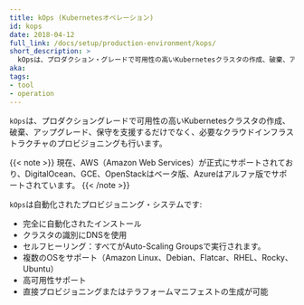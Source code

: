 ```yaml
---
title: kOps (Kubernetesオペレーション)
id: kops
date: 2018-04-12
full_link: /docs/setup/production-environment/kops/
short_description: >
  kOpsは、プロダクション・グレードで可用性の高いKubernetesクラスタの作成、破棄、アップグレード、保守を支援するだけでなく、必要なクラウド・インフラストラクチャのプロビジョニングも行います。
aka: 
tags:
- tool
- operation
---
```


`kOps`は、プロダクショングレードで可用性の高いKubernetesクラスタの作成、破棄、アップグレード、保守を支援するだけでなく、必要なクラウドインフラストラクチャのプロビジョニングも行います。

<!--more--> 

{{< note >}}
現在、AWS（Amazon Web Services）が正式にサポートされており、DigitalOcean、GCE、OpenStackはベータ版、Azureはアルファ版でサポートされています。
{{< /note >}}

`kOps`は自動化されたプロビジョニング・システムです:
* 完全に自動化されたインストール
* クラスタの識別にDNSを使用
* セルフヒーリング：すべてがAuto-Scaling Groupsで実行されます。
* 複数のOSをサポート（Amazon Linux、Debian、Flatcar、RHEL、Rocky、Ubuntu）
* 高可用性サポート
* 直接プロビジョニングまたはテラフォームマニフェストの生成が可能
